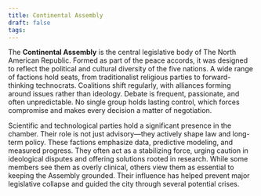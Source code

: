```yaml
---
title: Continental Assembly
draft: false
tags:
---
```

The **Continental Assembly** is the central legislative body of The North American Republic. Formed as part of the peace accords, it was designed to reflect the political and cultural diversity of the five nations. A wide range of factions hold seats, from traditionalist religious parties to forward-thinking technocrats. Coalitions shift regularly, with alliances forming around issues rather than ideology. Debate is frequent, passionate, and often unpredictable. No single group holds lasting control, which forces compromise and makes every decision a matter of negotiation.

Scientific and technological parties hold a significant presence in the chamber. Their role is not just advisory—they actively shape law and long-term policy. These factions emphasize data, predictive modeling, and measured progress. They often act as a stabilizing force, urging caution in ideological disputes and offering solutions rooted in research. While some members see them as overly clinical, others view them as essential to keeping the Assembly grounded. Their influence has helped prevent major legislative collapse and guided the city through several potential crises.